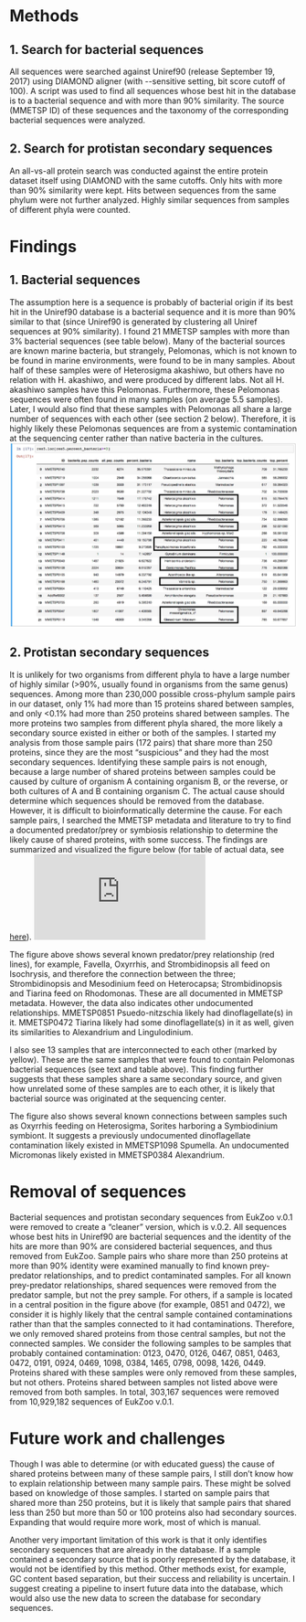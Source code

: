 # Methods
## 1. Search for bacterial sequences
All sequences were searched against Uniref90 (release September 19, 2017) using DIAMOND aligner (with --sensitive setting, bit score cutoff of 100). A script was used to find all sequences whose best hit in the database is to a bacterial sequence and with more than 90% similarity. The source (MMETSP ID) of these sequences and the taxonomy of the corresponding bacterial sequences were analyzed.
## 2. Search for protistan secondary sequences
An all-vs-all protein search was conducted against the entire protein dataset itself using DIAMOND with the same cutoffs. Only hits with more than 90% similarity were kept. Hits between sequences from the same phylum were not further analyzed. Highly similar sequences from samples of different phyla were counted. 
# Findings
## 1. Bacterial sequences
The assumption here is a sequence is probably of bacterial origin if its best hit in the Uniref90 database is a bacterial sequence and it is more than 90% similar to that (since Uniref90 is generated by clustering all Uniref sequences at 90% similarity). I found 21 MMETSP samples with more than 3% bacterial sequences (see table below). Many of the bacterial sources are known marine bacteria, but strangely, Pelomonas, which is not known to be found in marine environments, were found to be in many samples. About half of these samples were of Heterosigma akashiwo, but others have no relation with H. akashiwo, and were produced by different labs. Not all H. akashiwo samples have this Pelomonas. Furthermore, these Pelomonas sequences were often found in many samples (on average 5.5 samples). Later, I would also find that these samples with Pelomonas all share a large number of sequences with each other (see section 2 below). Therefore, it is highly likely these Pelomonas sequences are from a systemic contamination at the sequencing center rather than native bacteria in the cultures.
![Table 1. Samples with more than 3% bacterial sequences and the most frequent bacterial taxa in these samples.](https://github.com/zxl124/EukZoo-database/blob/master/figures/Table1.jpg)
## 2. Protistan secondary sequences
It is unlikely for two organisms from different phyla to have a large number of highly similar (>90%, usually found in organisms from the same genus) sequences. Among more than 230,000 possible cross-phylum sample pairs in our dataset, only 1% had more than 15 proteins shared between samples, and only <0.1% had more than 250 proteins shared between samples. The more proteins two samples from different phyla shared, the more likely a secondary source existed in either or both of the samples. I started my analysis from those sample pairs (172 pairs) that share more than 250 proteins, since they are the most “suspicious” and they had the most secondary sequences. Identifying these sample pairs is not enough, because a large number of shared proteins between samples could be caused by culture of organism A containing organism B, or the reverse, or both cultures of A and B containing organism C. The actual cause should determine which sequences should be removed from the database. However, it is difficult to bioinformatically determine the cause. For each sample pairs, I searched the MMETSP metadata and literature to try to find a documented predator/prey or symbiosis relationship to determine the likely cause of shared proteins, with some success. The findings are summarized and visualized the figure below (for table of actual data, see [here]()). 
![Figure 1. A network view of sample pairs sharing large numbers of proteins.](https://github.com/zxl124/EukZoo-database/blob/master/figures/Figure1.pdf)

The figure above shows several known predator/prey relationship (red lines), for example, Favella, Oxyrrhis, and Strombidinopsis all feed on Isochrysis, and therefore the connection between the three; Strombidinopsis and Mesodinium feed on Heterocapsa; Strombidinopsis and Tiarina feed on Rhodomonas. These are all documented in MMETSP metadata. However, the data also indicates other undocumented relationships. MMETSP0851 Psuedo-nitzschia likely had dinoflagellate(s) in it. MMETSP0472 Tiarina likely had some dinoflagellate(s) in it as well, given its similarities to Alexandrium and Lingulodinium.

I also see 13 samples that are interconnected to each other (marked by yellow). These are the same samples that were found to contain Pelomonas bacterial sequences (see text and table above). This finding further suggests that these samples share a same secondary source, and given how unrelated some of these samples are to each other, it is likely that bacterial source was originated at the sequencing center.

The figure also shows several known connections between samples such as Oxyrrhis feeding on Heterosigma, Sorites harboring a Symbiodinium symbiont. It suggests a previously undocumented dinoflagellate contamination likely existed in MMETSP1098 Spumella. An undocumented Micromonas likely existed in MMETSP0384 Alexandrium.

# Removal of sequences
Bacterial sequences and protistan secondary sequences from EukZoo v.0.1 were removed to create a “cleaner” version, which is v.0.2. All sequences whose best hits in Uniref90 are bacterial sequences and the identity of the hits are more than 90% are considered bacterial sequences, and thus removed from EukZoo. Sample pairs who share more than 250 proteins at more than 90% identity were examined manually to find known prey-predator relationships, and to predict contaminated samples. For all known prey-predator relationships, shared sequences were removed from the predator sample, but not the prey sample. For others, if a sample is located in a central position in the figure above (for example, 0851 and 0472), we consider it is highly likely that the central sample contained contaminations rather than that the samples connected to it had contaminations. Therefore, we only removed shared proteins from those central samples, but not the connected samples. We consider the following samples to be samples that probably contained contamination:
0123, 0470, 0126, 0467, 0851, 0463, 0472, 0191, 0924, 0469, 1098, 0384, 1465, 0798, 0098, 1426, 0449.
Proteins shared with these samples were only removed from these samples, but not others. Proteins shared between samples not listed above were removed from both samples.  In total, 303,167 sequences were removed from 10,929,182 sequences of EukZoo v.0.1.

# Future work and challenges
Though I was able to determine (or with educated guess) the cause of shared proteins between many of these sample pairs, I still don’t know how to explain relationship between many sample pairs. These might be solved based on knowledge of those samples. I started on sample pairs that shared more than 250 proteins, but it is likely that sample pairs that shared less than 250 but more than 50 or 100 proteins also had secondary sources. Expanding that would require more work, most of which is manual.

Another very important limitation of this work is that it only identifies secondary sequences that are already in the database. If a sample contained a secondary source that is poorly represented by the database, it would not be identified by this method. Other methods exist, for example, GC content based separation, but their success and reliability is uncertain. I suggest creating a pipeline to insert future data into the database, which would also use the new data to screen the database for secondary sequences. 
